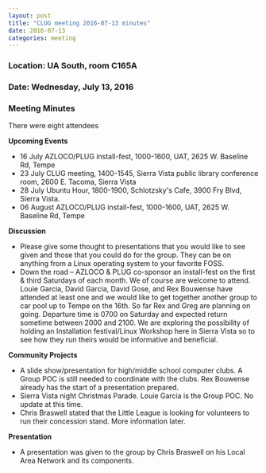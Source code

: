```yaml
---
layout: post
title: "CLUG meeting 2016-07-13 minutes"
date: 2016-07-13
categories: meeting
---
```

### Location: UA South, room C165A

### Date: Wednesday, July 13, 2016

### Meeting Minutes

There were eight attendees

**Upcoming Events**

 * 16 July AZLOCO/PLUG install-fest, 1000-1600, UAT, 2625 W. Baseline Rd, Tempe
 * 23 July CLUG meeting, 1400-1545, Sierra Vista public library conference room, 2600 E. Tacoma, Sierra Vista
 * 28 July Ubuntu Hour, 1800-1900, Schlotzsky's Cafe, 3900 Fry Blvd, Sierra Vista.
 * 06 August AZLOCO/PLUG install-fest, 1000-1600, UAT, 2625 W. Baseline Rd, Tempe

**Discussion**

 * Please give some thought to presentations that you would like to see given and those that you could do for the group.  They can be on anything from a Linux operating system to your favorite FOSS.  
 * Down the road – AZLOCO & PLUG co-sponsor an install-fest on the first & third Saturdays of each month.  We of course are welcome to attend.  Louie Garcia, David Garcia, David Gose, and Rex Bouwense have attended at least one and we would like to get together another group to car pool up to Tempe on the 16th.  So far Rex and Greg are planning on going.  Departure time is 0700 on Saturday and expected return sometime between 2000 and 2100.  We are exploring the possibility of holding an Installation festival/Linux Workshop here in Sierra Vista so to see how they run theirs would be informative and beneficial.
 
**Community Projects**

 * A slide show/presentation for high/middle school computer clubs.  A Group POC is still needed to coordinate with the clubs. Rex Bouwense already has the start of a presentation prepared. 
 * Sierra Vista night Christmas Parade.  Louie Garcia is the Group POC.  No update at this time.
 * Chris Braswell stated that the Little League is looking for volunteers to run their concession stand.  More information later.
 
**Presentation**

 * A presentation was given to the group by Chris Braswell on his Local Area Network and its components.
